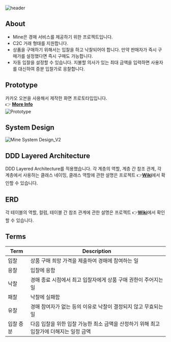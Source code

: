 ![header](https://capsule-render.vercel.app/api?type=cylinder&color=auto&customColorList=19&text=MINE&fontAlignY=45&fontSize=40&height=150&animation=twinkling&desc=Discover👀%20|%20Bid💸%20|%20Mine🎁&descAlignY=70)

## About
* Mine은 경매 서비스를 제공하기 위한 프로젝트입니다.
* C2C 거래 형태를 지원합니다.
* 상품을 구매하기 위해서는 입찰을 하고 낙찰되어야 합니다. 만약 판매자가 즉시 구매가를 설정했다면 즉시 구매도 가능합니다.
* 자동 입찰을 설정할 수 있습니다. 지불할 의사가 있는 최대 금액을 입력하면 사용자를 대신하여 증분 입찰가로 응찰합니다.

## Prototype
카카오 오븐을 사용해서 제작한 화면 프로토타입입니다.  
👉 [**More Info**](https://ovenapp.io/view/k2rFY8UlHtr6riDPqkIHbIMFPgvRjml7/)  
![Prototype](https://user-images.githubusercontent.com/76784643/192091701-58e36ee7-b121-49dd-9f85-34a5ee9fd796.png)

## System Design
![Mine System Design_V2](https://user-images.githubusercontent.com/76784643/192092203-663cd4ae-93bb-4178-8dc3-02ac40220633.png)

## DDD Layered Architecture
DDD Layered Architecture를 적용했습니다. 각 계층의 역할, 계층 간 참조 관계, 각 계층에서 사용하는 클래스 네이밍, 클래스 역할에 관한 설명은 프로젝트 👉[**Wiki**](https://github.com/f-lab-edu/mine/wiki/2.-DDD-Layered-Architecture)에서 확인할 수 있습니다.

## ERD
각 테이블의 역할, 컬럼, 테이블 간 참조 관계에 관한 설명은 프로젝트 👉[**Wiki**](https://github.com/f-lab-edu/mine/wiki/6.-ERD)에서 확인할 수 있습니다.

## Terms
Term | Description
---- | ----
입찰 | 상품 구매 희망 가격을 제출하여 경매에 참여하는 일
응찰 | 입찰에 응함
낙찰 | 경매 종료 시점에서 최고 입찰자에게 상품 구매 권한이 주어지는 일
패찰 | 낙찰에 실패함
유찰 | 경매 참여자가 없는 등의 이유로 낙찰이 결정되지 않고 무효되는 일
입찰 증분 | 다음 입찰을 위한 입찰 가능한 최소 금액을 산정하기 위해 최고 입찰가에 더해지는 일정 금액
